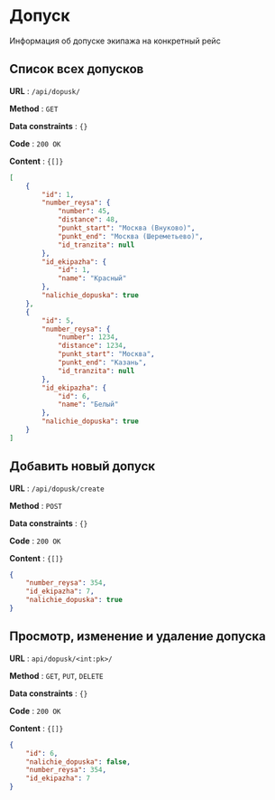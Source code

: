 # Допуск

Информация об допуске экипажа на конкретный рейс

## Cписок всех допусков

**URL** : `/api/dopusk/`

**Method** : `GET`

**Data constraints** : `{}`

**Code** : `200 OK`

**Content** : `{[]}`

```json
[
    {
        "id": 1,
        "number_reysa": {
            "number": 45,
            "distance": 48,
            "punkt_start": "Москва (Внуково)",
            "punkt_end": "Москва (Шереметьево)",
            "id_tranzita": null
        },
        "id_ekipazha": {
            "id": 1,
            "name": "Красный"
        },
        "nalichie_dopuska": true
    },
    {
        "id": 5,
        "number_reysa": {
            "number": 1234,
            "distance": 1234,
            "punkt_start": "Москва",
            "punkt_end": "Казань",
            "id_tranzita": null
        },
        "id_ekipazha": {
            "id": 6,
            "name": "Белый"
        },
        "nalichie_dopuska": true
    }
]
```
## Добавить новый допуск

**URL** : `/api/dopusk/create`

**Method** : `POST`

**Data constraints** : `{}`

**Code** : `200 OK`

**Content** : `{[]}`

```json
{
    "number_reysa": 354,
    "id_ekipazha": 7,
    "nalichie_dopuska": true
}
```

## Просмотр, изменение и удаление допуска

**URL** : `api/dopusk/<int:pk>/`

**Method** : `GET`, `PUT`, `DELETE`

**Data constraints** : `{}`

**Code** : `200 OK`

**Content** : `{[]}`

```json
{
    "id": 6,
    "nalichie_dopuska": false,
    "number_reysa": 354,
    "id_ekipazha": 7
}
```

